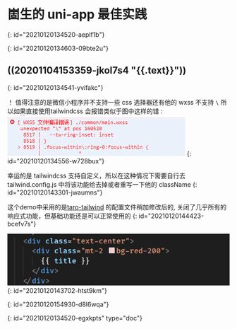 # 崮生的 uni-app 最佳实践
{: id="20210120134520-aeplf1b"}

{: id="20210120134603-09bte2u"}

## ((20201104153359-jkol7s4 "{{.text}}"))
{: id="20210120134541-yvifakc"}

！ 值得注意的是微信小程序并不支持一些 css 选择器还有他的 wxss 不支持 `\`  所以如果直接使用tailwindcss 会报错类似于图中这样的错 : ![image.png](assets/20210120143300-oymna2p-image.png)
{: id="20210120134556-w728bux"}

幸运的是 tailwindcss 支持自定义，所以在这种情况下需要自行去 tailwind.config.js 中将该功能给去掉或者重写一下他的 className
{: id="20210120143301-jwaumns"}

这个demo中采用的是[taro-tailwind](https://github.com/windedge/taro-tailwind/blob/master/tailwind.config.js) 的配置文件稍加修改后的, 关闭了几乎所有的响应式功能，但基础功能还是可以正常使用的
{: id="20210120144423-bcefv7s"}

![image.png](assets/20210120154929-x3giu2s-image.png)
{: id="20210120143702-htst9km"}

{: id="20210120154930-d8l6wqa"}


{: id="20210120134520-egxkpts" type="doc"}
